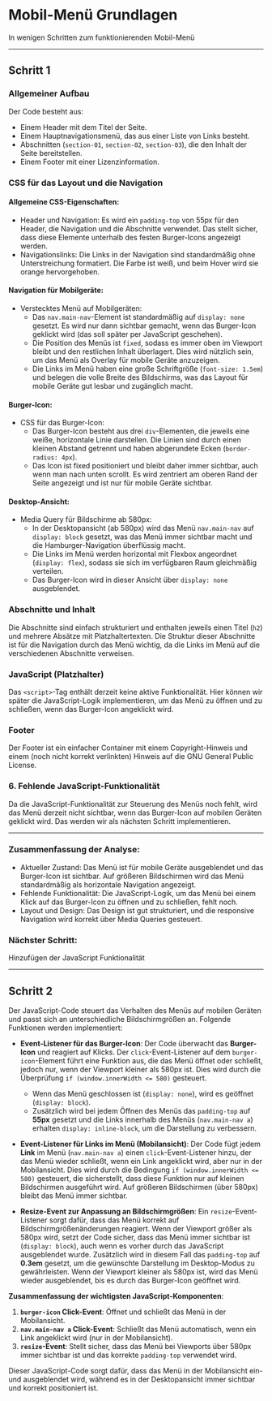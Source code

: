 # Mobil-Menü Grundlagen
In wenigen Schritten zum funktionierenden Mobil-Menü

---

## Schritt 1

### Allgemeiner Aufbau
Der Code besteht aus:
- Einem Header mit dem Titel der Seite.
- Einem Hauptnavigationsmenü, das aus einer Liste von Links besteht.
- Abschnitten (`section-01`, `section-02`, `section-03`), die den Inhalt der Seite bereitstellen.
- Einem Footer mit einer Lizenzinformation.

### CSS für das Layout und die Navigation

#### Allgemeine CSS-Eigenschaften:
- Header und Navigation: Es wird ein `padding-top` von 55px für den Header, die Navigation und die Abschnitte verwendet. Das stellt sicher, dass diese Elemente unterhalb des festen Burger-Icons angezeigt werden.
- Navigationslinks: Die Links in der Navigation sind standardmäßig ohne Unterstreichung formatiert. Die Farbe ist weiß, und beim Hover wird sie orange hervorgehoben.

#### Navigation für Mobilgeräte:
- Verstecktes Menü auf Mobilgeräten:
  - Das `nav.main-nav`-Element ist standardmäßig auf `display: none` gesetzt. Es wird nur dann sichtbar gemacht, wenn das Burger-Icon geklickt wird (das soll später per JavaScript geschehen).
  - Die Position des Menüs ist `fixed`, sodass es immer oben im Viewport bleibt und den restlichen Inhalt überlagert. Dies wird nützlich sein, um das Menü als Overlay für mobile Geräte anzuzeigen.
  - Die Links im Menü haben eine große Schriftgröße (`font-size: 1.5em`) und belegen die volle Breite des Bildschirms, was das Layout für mobile Geräte gut lesbar und zugänglich macht.

#### Burger-Icon:
- CSS für das Burger-Icon:
  - Das Burger-Icon besteht aus drei `div`-Elementen, die jeweils eine weiße, horizontale Linie darstellen. Die Linien sind durch einen kleinen Abstand getrennt und haben abgerundete Ecken (`border-radius: 4px`).
  - Das Icon ist fixed positioniert und bleibt daher immer sichtbar, auch wenn man nach unten scrollt. Es wird zentriert am oberen Rand der Seite angezeigt und ist nur für mobile Geräte sichtbar.

#### Desktop-Ansicht:
- Media Query für Bildschirme ab 580px:
  - In der Desktopansicht (ab 580px) wird das Menü `nav.main-nav` auf `display: block` gesetzt, was das Menü immer sichtbar macht und die Hamburger-Navigation überflüssig macht.
  - Die Links im Menü werden horizontal mit Flexbox angeordnet (`display: flex`), sodass sie sich im verfügbaren Raum gleichmäßig verteilen.
  - Das Burger-Icon wird in dieser Ansicht über `display: none` ausgeblendet.

### Abschnitte und Inhalt
Die Abschnitte sind einfach strukturiert und enthalten jeweils einen Titel (`h2`) und mehrere Absätze mit Platzhaltertexten. Die Struktur dieser Abschnitte ist für die Navigation durch das Menü wichtig, da die Links im Menü auf die verschiedenen Abschnitte verweisen.

### JavaScript (Platzhalter)
Das `<script>`-Tag enthält derzeit keine aktive Funktionalität. Hier können wir später die JavaScript-Logik implementieren, um das Menü zu öffnen und zu schließen, wenn das Burger-Icon angeklickt wird.

### Footer
Der Footer ist ein einfacher Container mit einem Copyright-Hinweis und einem (noch nicht korrekt verlinkten) Hinweis auf die GNU General Public License.

### 6. Fehlende JavaScript-Funktionalität
Da die JavaScript-Funktionalität zur Steuerung des Menüs noch fehlt, wird das Menü derzeit nicht sichtbar, wenn das Burger-Icon auf mobilen Geräten geklickt wird. Das werden wir als nächsten Schritt implementieren.

---

### Zusammenfassung der Analyse:
- Aktueller Zustand: Das Menü ist für mobile Geräte ausgeblendet und das Burger-Icon ist sichtbar. Auf größeren Bildschirmen wird das Menü standardmäßig als horizontale Navigation angezeigt.
- Fehlende Funktionalität: Die JavaScript-Logik, um das Menü bei einem Klick auf das Burger-Icon zu öffnen und zu schließen, fehlt noch.
- Layout und Design: Das Design ist gut strukturiert, und die responsive Navigation wird korrekt über Media Queries gesteuert.

### Nächster Schritt:
Hinzufügen der JavaScript Funktionalität

---

## Schritt 2

Der JavaScript-Code steuert das Verhalten des Menüs auf mobilen Geräten und passt sich an unterschiedliche Bildschirmgrößen an. Folgende Funktionen werden implementiert:

- **Event-Listener für das Burger-Icon**: 
  Der Code überwacht das **Burger-Icon** und reagiert auf Klicks. Der `click`-Event-Listener auf dem `burger-icon`-Element führt eine Funktion aus, die das Menü öffnet oder schließt, jedoch nur, wenn der Viewport kleiner als 580px ist. Dies wird durch die Überprüfung `if (window.innerWidth <= 580)` gesteuert. 
  - Wenn das Menü geschlossen ist (`display: none`), wird es geöffnet (`display: block`).
  - Zusätzlich wird bei jedem Öffnen des Menüs das `padding-top` auf **55px** gesetzt und die Links innerhalb des Menüs (`nav.main-nav a`) erhalten `display: inline-block`, um die Darstellung zu verbessern.

- **Event-Listener für Links im Menü (Mobilansicht)**:
  Der Code fügt jedem **Link** im Menü (`nav.main-nav a`) einen `click`-Event-Listener hinzu, der das Menü wieder schließt, wenn ein Link angeklickt wird, aber nur in der Mobilansicht. Dies wird durch die Bedingung `if (window.innerWidth <= 580)` gesteuert, die sicherstellt, dass diese Funktion nur auf kleinen Bildschirmen ausgeführt wird. Auf größeren Bildschirmen (über 580px) bleibt das Menü immer sichtbar.

- **Resize-Event zur Anpassung an Bildschirmgrößen**:
  Ein `resize`-Event-Listener sorgt dafür, dass das Menü korrekt auf Bildschirmgrößenänderungen reagiert. Wenn der Viewport größer als 580px wird, setzt der Code sicher, dass das Menü immer sichtbar ist (`display: block`), auch wenn es vorher durch das JavaScript ausgeblendet wurde. Zusätzlich wird in diesem Fall das `padding-top` auf **0.3em** gesetzt, um die gewünschte Darstellung im Desktop-Modus zu gewährleisten. Wenn der Viewport kleiner als 580px ist, wird das Menü wieder ausgeblendet, bis es durch das Burger-Icon geöffnet wird.

**Zusammenfassung der wichtigsten JavaScript-Komponenten**:
1. **`burger-icon` Click-Event**: Öffnet und schließt das Menü in der Mobilansicht.
2. **`nav.main-nav a` Click-Event**: Schließt das Menü automatisch, wenn ein Link angeklickt wird (nur in der Mobilansicht).
3. **`resize`-Event**: Stellt sicher, dass das Menü bei Viewports über 580px immer sichtbar ist und das korrekte `padding-top` verwendet wird.

Dieser JavaScript-Code sorgt dafür, dass das Menü in der Mobilansicht ein- und ausgeblendet wird, während es in der Desktopansicht immer sichtbar und korrekt positioniert ist.

